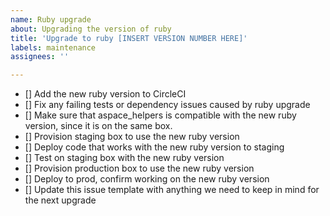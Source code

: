 ```yaml
---
name: Ruby upgrade
about: Upgrading the version of ruby
title: 'Upgrade to ruby [INSERT VERSION NUMBER HERE]'
labels: maintenance
assignees: ''

---
```


- [] Add the new ruby version to CircleCI
- [] Fix any failing tests or dependency issues caused by ruby upgrade
- [] Make sure that aspace_helpers is compatible with the new ruby version, since it is on the same box.
- [] Provision staging box to use the new ruby version
- [] Deploy code that works with the new ruby version to staging
- [] Test on staging box with the new ruby version
- [] Provision production box to use the new ruby version
- [] Deploy to prod, confirm working on the new ruby version
- [] Update this issue template with anything we need to keep in mind for the next upgrade
